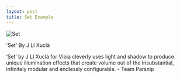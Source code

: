 ```yaml
---
layout: post
title: Set Example
---
```


![Set]({{site.baseurl}}/images/coollight.jpg)

<p> 'Set' By J Ll Xuclà </p>

<p>‘Set’ by J Ll Xuclà for Vibia cleverly uses light and shadow to produce unique illumination effects that create volume out of the insubstantial, infinitely modular and endlessly configurable. - Team Parsnip </p>
